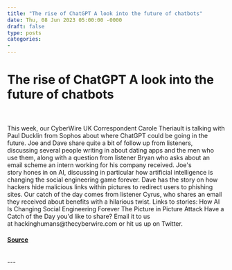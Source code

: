 ```yaml
---
title: "The rise of ChatGPT A look into the future of chatbots"
date: Thu, 08 Jun 2023 05:00:00 -0000
draft: false
type: posts
categories: 
- 
---
```

# The rise of ChatGPT A look into the future of chatbots

<br/>

<br/>
This week, our CyberWire UK Correspondent Carole Theriault is talking with Paul Ducklin from Sophos about where ChatGPT could be going in the future. Joe and Dave share quite a bit of follow up from listeners, discussing several people writing in about dating apps and the men who use them, along with a question from listener Bryan who asks about an email scheme an intern working for his company received. Joe's story hones in on AI, discussing in particular how artificial intelligence is changing the social engineering game forever. Dave has the story on how hackers hide malicious links within pictures to redirect users to phishing sites. Our catch of the day comes from listener Cyrus, who shares an email they received about benefits with a hilarious twist. Links to stories: How AI Is Changing Social Engineering Forever The Picture in Picture Attack Have a Catch of the Day you'd like to share? Email it to us at hackinghumans@thecyberwire.com or hit us up on Twitter.

#### [Source](https://thecyberwire.com/podcasts/hacking-humans/246/notes)

<br/>
---
